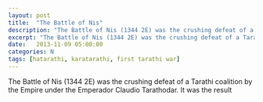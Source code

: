 ```yaml
---
layout: post
title:  "The Battle of Nis"
description: "The Battle of Nis (1344 2E) was the crushing defeat of a Tarathi coalition by the Empire under the Emperador Claudio Tarathodar."
excerpt: "The Battle of Nis (1344 2E) was the crushing defeat of a Tarathi coalition by the Empire under the Emperador Claudio Tarathodar."
date:   2013-11-09 05:00:00
categories: N
tags: [hatarathi, karatarathi, first tarathi war]
---
```


The Battle of Nis (1344 2E) was the crushing defeat of a Tarathi coalition by the Empire under the Emperador Claudio Tarathodar. It was the result